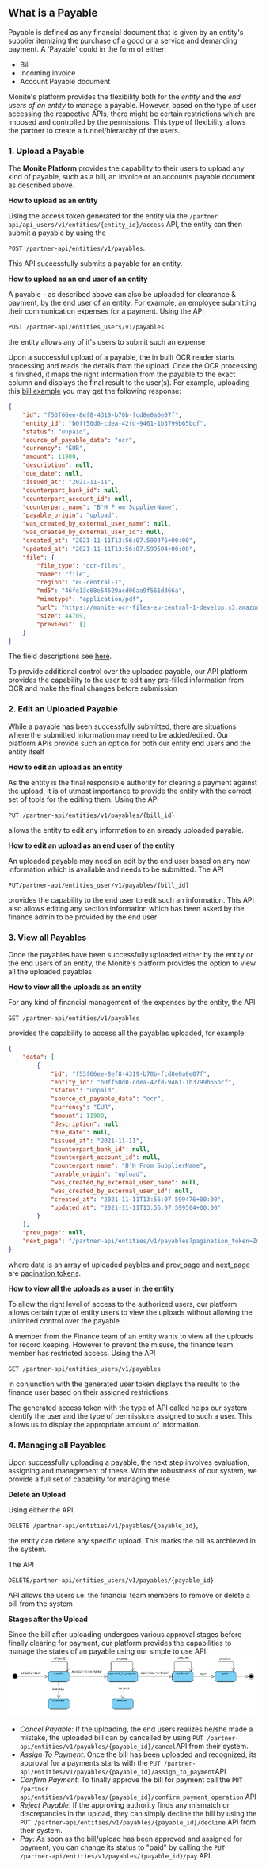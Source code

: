 ## What is a Payable

Payable is defined as any financial document that is given by an entity's supplier itemizing the purchase of a good or a service and demanding payment. A 'Payable' could in the form of either:

- Bill
- Incoming invoice
- Account Payable document

Monite's platform provides the flexibility both for the *entity* and the *end users of an entity* to manage a payable. However, based on the type of user accessing the respective APIs, there might be certain restrictions which are imposed and controlled by the permissions. This type of flexibility allows the partner to create a funnel/hierarchy of the users.

### 1. Upload a Payable

The **Monite Platform** provides the capability to their users to upload any kind of payable, such as a bill, an invoice or an accounts payable document as described above.

**How to upload as an entity**

Using the access token generated for the entity via the `/partner api/api_users/v1/entities/{entity_id}/access` API, the entity can then submit a payable by using the 

`POST /partner-api/entities/v1/payables`. 

This API successfully submits a payable for an entity. 

**How to upload as an end user of an entity**

A payable - as described above can also be uploaded for clearance & payment, by the end user of an entity. For example, an employee submitting their communication expenses for a payment. Using the API

`POST /partner-api/entities_users/v1/payables`

the entity allows any of it's users to submit such an expense

Upon a successful upload of a payable, the in built OCR reader starts processing and reads the details from the upload. Once the OCR processing is finished, it maps the right information from the payable to the exact column and displays the final result to the user(s). For example, uploading this [bill example](../assets/BillExample.pdf) you may get the following response:
```json
{
    "id": "f53f66ee-8ef8-4319-b70b-fcd8e0a6e07f",
    "entity_id": "b0ff50d0-cdea-42fd-9461-1b3799b65bcf",
    "status": "unpaid",
    "source_of_payable_data": "ocr",
    "currency": "EUR",
    "amount": 11900,
    "description": null,
    "due_date": null,
    "issued_at": "2021-11-11",
    "counterpart_bank_id": null,
    "counterpart_account_id": null,
    "counterpart_name": "B'H From SupplierName",
    "payable_origin": "upload",
    "was_created_by_external_user_name": null,
    "was_created_by_external_user_id": null,
    "created_at": "2021-11-11T13:56:07.599476+00:00",
    "updated_at": "2021-11-11T13:56:07.599504+00:00",
    "file": {
        "file_type": "ocr-files",
        "name": "file",
        "region": "eu-central-1",
        "md5": "46fe13c68e54629acd06aa9f561d366a",
        "mimetype": "application/pdf",
        "url": "https://monite-ocr-files-eu-central-1-develop.s3.amazonaws.com/cd32009c-57bd-4789-98ae-c1b25cf8636a/8f697e99-e6e2-48cf-a458-ba7b7319acb5",
        "size": 44709,
        "previews": []
    }
}
````
The field descriptions see [here](ZG9jOjI2OTQ1MjUw-payable-management).

To provide additional control over the uploaded payable, our API platform provides the capability to the user to edit any pre-filled information from OCR and make the final changes before submission

### 2. Edit an Uploaded Payable

While a payable has been successfully submitted, there are situations where the submitted information may need to be added/edited. Our platform APIs provide such an option for both our entity end users and the entity itself

**How to edit an upload as an entity**

As the entity is the final responsible authority for clearing a payment against the upload, it is of utmost importance to provide the entity with the correct set of tools for the editing them. Using the API

`PUT /partner-api/entities/v1/payables/{bill_id}` 

allows the entity to edit any information to an already uploaded payable. 

**How to edit an upload as an end user of the entity**

An uploaded payable may need an edit by the end user based on any new information which is available and needs to be submitted. The API

`PUT/partner-api/entities_user/v1/payables/{bill_id}` 

provides the capability to the end user to edit such an information. This API also allows editing any section information which has been asked by the finance admin to be provided by the end user

### 3. View all Payables

Once the payables have been successfully uploaded either by the entity or the end users of an entity, the Monite's platform provides the option to view all the uploaded payables

**How to view all the uploads as an entity**

For any kind of financial management of the expenses by the entity, the API

`GET /partner-api/entities/v1/payables` 

provides the capability to access all the payables uploaded, for example:
```json
{
    "data": [
        {
            "id": "f53f66ee-8ef8-4319-b70b-fcd8e0a6e07f",
            "entity_id": "b0ff50d0-cdea-42fd-9461-1b3799b65bcf",
            "status": "unpaid",
            "source_of_payable_data": "ocr",
            "currency": "EUR",
            "amount": 11900,
            "description": null,
            "due_date": null,
            "issued_at": "2021-11-11",
            "counterpart_bank_id": null,
            "counterpart_account_id": null,
            "counterpart_name": "B'H From SupplierName",
            "payable_origin": "upload",
            "was_created_by_external_user_name": null,
            "was_created_by_external_user_id": null,
            "created_at": "2021-11-11T13:56:07.599476+00:00",
            "updated_at": "2021-11-11T13:56:07.599504+00:00"
        }
    ],
    "prev_page": null,
    "next_page": "/partner-api/entities/v1/payables?pagination_token=Zmlyc3Rfb2lkPTEmbmV4dF90b2tlbj0y"
}
```
where data is an array of uploaded paybles and prev_page and next_page are [pagination tokens](y.filterings-sorting-pagination.md).

**How to view all the uploads as a user in the entity**

To allow the right level of access to the authorized users, our platform allows certain type of entity users to view the uploads without allowing the unlimited control over the payable. 

A member from the Finance team of an entity wants to view all the uploads for record keeping. However to prevent the misuse, the finance team member has restricted access. Using the API 

`GET /partner-api/entities_users/v1/payables`

in conjunction with the generated user token displays the results to the finance user based on their assigned restrictions.

The generated access token with the type of API called helps our system identify the user and the type of permissions assigned to such a user. This allows us to display the appropriate amount of information.

### 4. Managing all Payables

Upon successfully uploading a payable, the next step involves evaluation, assigning and management of these. With the robustness of our system, we provide a full set of capability for managing these

**Delete an Upload**

Using either the API

`DELETE /partner-api/entities/v1/payables/{payable_id}`, 

the entity can delete any specific upload. This marks the bill as archieved in the system.

The API 

`DELETE/partner-api/entities_users/v1/payables/{payable_id}` 

API allows the users i.e. the financial team members to remove or delete a bill from the system

**Stages after the Upload**

Since the bill after uploading undergoes various approval stages before finally clearing for payment, our platform provides the capabilities to manage the states of an payable using our simple to use API: 
![](../assets/images/payable-states.png)

- *Cancel Payable*: If the uploading, the end users realizes he/she made a mistake, the uploaded bill can by cancelled by using `PUT /partner-api/entities/v1/payables/{payable_id}/cancel`API from their system.
- *Assign To Payment*: Once the bill has been uploaded and recognized, its approval for a payments starts with the `PUT /partner-api/entities/v1/payables/{payable_id}/assign_to_payment`API
- *Confirm Payment*: To finally approve the bill for payment call the `PUT /partner-api/entities/v1/payables/{payable_id}/confirm_payment_operation` API
- *Reject Payable*: If the approving authority finds any mismatch or discrepancies in the upload, they can simply decline the bill by using the `PUT /partner-api/entities/v1/payables/{payable_id}/decline` API from their system.
- *Pay*: As soon as the bill/upload has been approved and assigned for payment, you can change its status to "paid" by calling the `PUT /partner-api/entities/v1/payables/{payable_id}/pay` API.

